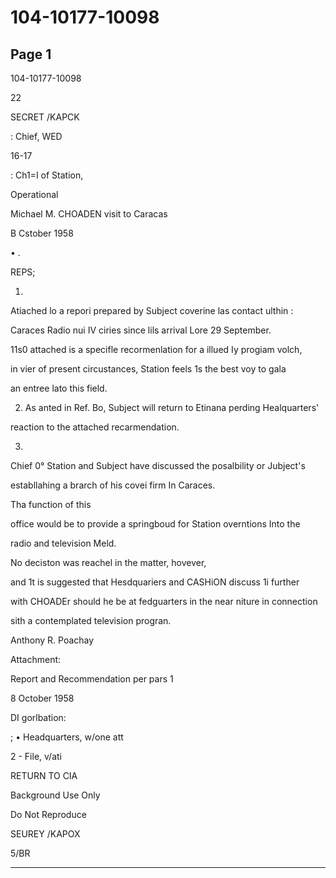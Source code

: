 # 104-10177-10098

## Page 1

104-10177-10098

22

SECRET /KAPCK

: Chief, WED

16-17

: Ch1=I of Station,

Operational

Michael M. CHOADEN visit to Caracas

B Cstober 1958

• .

REPS;

1.

Atiached lo a repori prepared by Subject coverine las contact ulthin :

Caraces Radio nui IV ciries since lils arrival Lore 29 September.

11s0 attached is a specifle recormenlation for a illued Iy progiam volch,

in vier of present circustances, Station feels 1s the best voy to gala

an entree lato this field.

2. As anted in Ref. Bo, Subject will return to Etinana perding Healquarters'

reaction to the attached recarmendation.

3.

Chief 0° Station and Subject have discussed the posalbility or Jubject's

establlahing a brarch of his covei firm In Caraces.

Tha function of this

office would be to provide a springboud for Station overntions Into the

radio and television Meld.

No deciston was reachel in the matter, hovever,

and 1t is suggested that Hesdquariers and CASHiON discuss 1i further

with CHOADEr should he be at fedguarters in the near niture in connection

sith a contemplated television progran.

Anthony R. Poachay

Attachment:

Report and Recommendation per pars 1

8 October 1958

DI gorlbation:

; • Headquarters, w/one att

2 - File, v/ati

RETURN TO CIA

Background Use Only

Do Not Reproduce

SEUREY /KAPOX

5/BR

---

